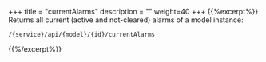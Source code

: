 +++
title = "currentAlarms"
description = ""
weight=40
+++
{{%excerpt%}}
Returns all current (active and not-cleared) alarms of a model instance:

    /{service}/api/{model}/{id}/currentAlarms
{{%/excerpt%}}
